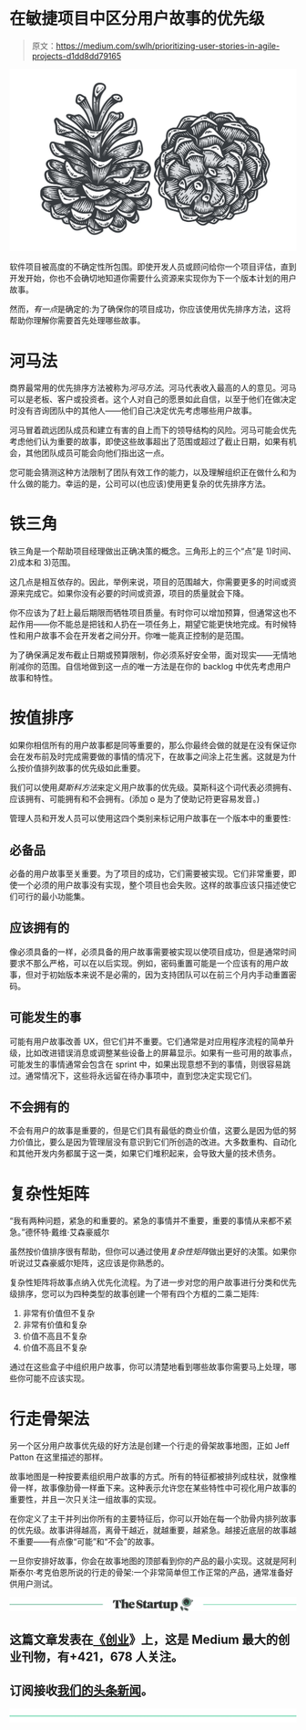 # 在敏捷项目中区分用户故事的优先级

> 原文：<https://medium.com/swlh/prioritizing-user-stories-in-agile-projects-d1dd8dd79165>

![](img/3a59fbd8f949c3d057d643037db28ebb.png)

软件项目被高度的不确定性所包围。即使开发人员或顾问给你一个项目评估，直到开发开始，你也不会确切地知道你需要什么资源来实现你为下一个版本计划的用户故事。

然而，*有一点*是确定的:为了确保你的项目成功，你应该使用优先排序方法，这将帮助你理解你需要首先处理哪些故事。

# **河马法**

商界最常用的优先排序方法被称为*河马方法*。河马代表收入最高的人的意见。河马可以是老板、客户或投资者。这个人对自己的愿景如此自信，以至于他们在做决定时没有咨询团队中的其他人——他们自己决定优先考虑哪些用户故事。

河马冒着疏远团队成员和建立有害的自上而下的领导结构的风险。河马可能会优先考虑他们认为重要的故事，即使这些故事超出了范围或超过了截止日期，如果有机会，其他团队成员可能会向他们指出这一点。

您可能会猜测这种方法限制了团队有效工作的能力，以及理解组织正在做什么和为什么做的能力。幸运的是，公司可以(也应该)使用更复杂的优先排序方法。

# **铁三角**

铁三角是一个帮助项目经理做出正确决策的概念。三角形上的三个“点”是 1)时间、2)成本和 3)范围。

这几点是相互依存的。因此，举例来说，项目的范围越大，你需要更多的时间或资源来完成它。如果你没有必要的时间或资源，项目的质量就会下降。

你不应该为了赶上最后期限而牺牲项目质量。有时你可以增加预算，但通常这也不起作用——你不能总是把钱和人扔在一项任务上，期望它能更快地完成。有时候特性和用户故事不会在开发者之间分开。你唯一能真正控制的是范围。

为了确保满足发布截止日期或预算限制，你必须系好安全带，面对现实——无情地削减你的范围。自信地做到这一点的唯一方法是在你的 backlog 中优先考虑用户故事和特性。

# **按值排序**

如果你相信所有的用户故事都是同等重要的，那么你最终会做的就是在没有保证你会在发布前及时完成需要做的事情的情况下，在故事之间涂上花生酱。这就是为什么按价值排列故事的优先级如此重要。

我们可以使用*莫斯科方法*来定义用户故事的优先级。莫斯科这个词代表必须拥有、应该拥有、可能拥有和不会拥有。(添加 o 是为了使助记符更容易发音。)

管理人员和开发人员可以使用这四个类别来标记用户故事在一个版本中的重要性:

## 必备品

必备的用户故事至关重要。为了项目的成功，它们需要被实现。它们非常重要，即使一个必须的用户故事没有实现，整个项目也会失败。这样的故事应该只描述使它们可行的最小功能集。

## 应该拥有的

像必须具备的一样，必须具备的用户故事需要被实现以使项目成功，但是通常时间要求不那么严格，可以在以后实现。例如，密码重置可能是一个应该有的用户故事，但对于初始版本来说不是必需的，因为支持团队可以在前三个月内手动重置密码。

## 可能发生的事

可能有用户故事改善 UX，但它们并不重要。它们通常是对应用程序流程的简单升级，比如改进错误消息或调整某些设备上的屏幕显示。如果有一些可用的故事点，可能发生的事情通常会包含在 sprint 中，如果出现意想不到的事情，则很容易跳过。通常情况下，这些将永远留在待办事项中，直到您决定实现它们。

## 不会拥有的

不会有用户的故事是重要的，但是它们具有最低的商业价值，这要么是因为低的努力价值比，要么是因为管理层没有意识到它们所创造的改进。大多数重构、自动化和其他开发内务都属于这一类，如果它们堆积起来，会导致大量的技术债务。

# **复杂性矩阵**

“我有两种问题，紧急的和重要的。紧急的事情并不重要，重要的事情从来都不紧急。”德怀特·戴维·艾森豪威尔

虽然按价值排序很有帮助，但你可以通过使用*复杂性矩阵*做出更好的决策。如果你听说过艾森豪威尔矩阵，这应该是你熟悉的。

复杂性矩阵将故事点纳入优先化流程。为了进一步对您的用户故事进行分类和优先级排序，您可以为四种类型的故事创建一个带有四个方框的二乘二矩阵:

1.  非常有价值但不复杂
2.  非常有价值和复杂
3.  价值不高且不复杂
4.  价值不高且不复杂

通过在这些盒子中组织用户故事，你可以清楚地看到哪些故事你需要马上处理，哪些你可能不应该实现。

# **行走骨架法**

另一个区分用户故事优先级的好方法是创建一个行走的骨架故事地图，正如 Jeff Patton 在这里描述的那样。

故事地图是一种按要素组织用户故事的方式。所有的特征都被排列成柱状，就像椎骨一样，故事像肋骨一样垂下来。这种表示允许您在某些特性中可视化用户故事的重要性，并且一次只关注一组故事的实现。

在你定义了主干并列出你所有的主要特征后，你可以开始在每一个肋骨内排列故事的优先级。故事讲得越高，离骨干越近，就越重要，越紧急。越接近底层的故事越不重要——有点像“可能”和“不会”的故事。

一旦你安排好故事，你会在故事地图的顶部看到你的产品的最小实现。这就是阿利斯泰尔·考克伯恩所说的行走的骨架:一个非常简单但工作正常的产品，通常准备好供用户测试。

[![](img/308a8d84fb9b2fab43d66c117fcc4bb4.png)](https://medium.com/swlh)

## 这篇文章发表在[《创业](https://medium.com/swlh)》上，这是 Medium 最大的创业刊物，有+421，678 人关注。

## 订阅接收[我们的头条新闻](https://growthsupply.com/the-startup-newsletter/)。

[![](img/b0164736ea17a63403e660de5dedf91a.png)](https://medium.com/swlh)